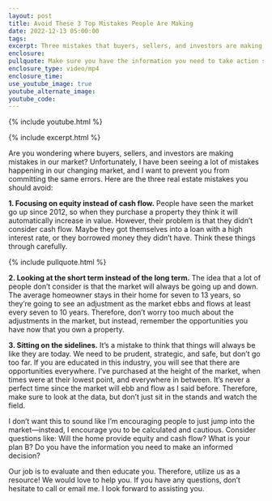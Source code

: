 ```yaml
---
layout: post
title: Avoid These 3 Top Mistakes People Are Making
date: 2022-12-13 05:00:00
tags:
excerpt: Three mistakes that buyers, sellers, and investors are making today.
enclosure:
pullquote: Make sure you have the information you need to take action safely.
enclosure_type: video/mp4
enclosure_time:
use_youtube_image: true
youtube_alternate_image:
youtube_code:
---
```

{% include youtube.html %}

{% include excerpt.html %}

Are you wondering where buyers, sellers, and investors are making mistakes in our market? Unfortunately, I have been seeing a lot of mistakes happening in our changing market, and I want to prevent you from committing the same errors. Here are the three real estate mistakes you should avoid:

**1\. Focusing on equity instead of cash flow.** People have seen the market go up since 2012, so when they purchase a property they think it will automatically increase in value. However, their problem is that they didn’t consider cash flow. Maybe they got themselves into a loan with a high interest rate, or they borrowed money they didn’t have. Think these things through carefully.

{% include pullquote.html %}

**2\. Looking at the short term instead of the long term.** The idea that a lot of people don’t consider is that the market will always be going up and down. The average homeowner stays in their home for seven to 13 years, so they’re going to see an adjustment as the market ebbs and flows at least every seven to 10 years. Therefore, don’t worry too much about the adjustments in the market, but instead, remember the opportunities you have now that you own a property.&nbsp;

**3\. Sitting on the sidelines.** It’s a mistake to think that things will always be like they are today. We need to be prudent, strategic, and safe, but don’t go too far. If you are educated in this industry, you will see that there are opportunities everywhere. I’ve purchased at the height of the market, when times were at their lowest point, and everywhere in between. It’s never a perfect time since the market will ebb and flow as I said before. Therefore, make sure to look at the data, but don’t just sit in the stands and watch the field.&nbsp;

I don’t want this to sound like I’m encouraging people to just jump into the market—instead, I encourage you to be calculated and cautious. Consider questions like: Will the home provide equity and cash flow? What is your plan B? Do you have the information you need to make an informed decision?&nbsp;

Our job is to evaluate and then educate you. Therefore, utilize us as a resource\! We would love to help you. If you have any questions, don’t hesitate to call or email me. I look forward to assisting you.&nbsp;